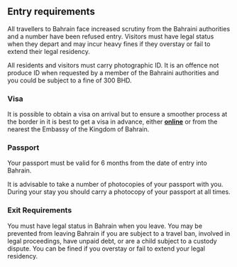 ## Entry requirements

All travellers to Bahrain face increased scrutiny from the Bahraini authorities and a number have been refused entry. Visitors must have legal status when they depart and may incur heavy fines if they overstay or fail to extend their legal residency.

All residents and visitors must carry photographic ID. It is an offence not produce ID when requested by a member of the Bahraini authorities and you could be subject to a fine of 300 BHD.

### **Visa**

It is possible to obtain a visa on arrival but to ensure a smoother process at the border in it is best to get a visa in advance, either [**online**](http://www.evisa.gov.bh/) or from the nearest the Embassy of the Kingdom of Bahrain.

### **Passport**

Your passport must be valid for 6 months from the date of entry into Bahrain.

It is advisable to take a number of photocopies of your passport with you.  During your stay you should carry a photocopy of your passport at all times.

### **Exit Requirements**

You must have legal status in Bahrain when you leave. You may be prevented from leaving Bahrain if you are subject to a travel ban, involved in legal proceedings, have unpaid debt, or are a child subject to a custody dispute. You can be fined if you overstay or fail to extend your legal residency.